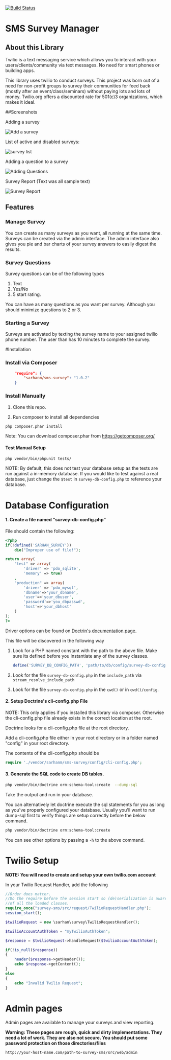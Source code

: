 
[![Build Status](https://travis-ci.org/sarhanm/sms-survey.png)](https://travis-ci.org/sarhanm/sms-survey)

# SMS Survey Manager

## About this Library
Twilio is a text messaging service which allows you to interact with your users/clients/community via text messages. No need for smart phones or building apps. 

This library uses twilio to conduct surveys. This project was born out of a need for non-profit groups to survey their communities for feed back (mostly after an event/class/seminars) without paying lots and lots of money. Twilio.org offers a discounted rate for 501(c)3 organizations, which makes it ideal.

##Screenshots

Adding a survey

![Add a survey](https://raw.githubusercontent.com/sarhanm/sms-survey/master/docs/create_new_survey.png)

List of active and disabled surveys:

![survey list](https://raw.githubusercontent.com/sarhanm/sms-survey/master/docs/survey_list.png)

Adding a question to a survey

![Adding Questions](https://raw.githubusercontent.com/sarhanm/sms-survey/master/docs/add_question.png)

Survey Report (Text was all sample text)

![Survey Report](https://raw.githubusercontent.com/sarhanm/sms-survey/master/docs/survey_report.png)

## Features

### Manage Survey

You can create as many surveys as you want, all running at the same time. Surveys can be created via the admin interface. The admin interface also gives you pie and bar charts of your survey answers to easily digest the results. 

### Survey Questions

Survey questions can be of the following types

1. Text
2. Yes/No
3. 5 start rating.

You can have as many questions as you want per survey. Although you should minimize questions to 2 or 3.

### Starting a Survey

Surveys are activated by texting the survey name to your assigned twilio phone number. The user than has 10 minutes to complete the survey.


#Installation

### Install via Composer

```json
    "require": {
        "sarhanm/sms-survey": "1.0.2"        
    }
```

### Install Manually

1. Clone this repo.

2. Run composer to install all dependencies
    
```bash
php composer.phar install
```    

Note: You can download composer.phar from https://getcomposer.org/

#### Test Manual Setup

```bash    
php vendor/bin/phpunit tests/
```

NOTE: By default, this does not test your database setup as the tests are run against a in-memory database. If you would like to test against a real database, just change the `$test` in `survey-db-config.php` to reference your database. 

# Database Configuration

#### 1. Create a file named "survey-db-config.php"

File should contain the following:
    
```php
<?php
if(!defined('SARHAN_SURVEY'))
    die("Improper use of file!");

return array(
    "test" => array(
        'driver' => 'pdo_sqlite',
        'memory' => true)
    ,
    "production" => array(
        'driver' => 'pdo_mysql',
        'dbname'=>'your_dbname',
        'user'=>'your_dbuser',
        'password'=>'you_dbpasswd',
        'host'=>'your_dbhost'
    )
);
?>
```

Driver options can be found on [Doctrin's documentation page.](http://doctrine-dbal.readthedocs.org/en/latest/reference/configuration.html#driver)

This file will be discovered in the following way

1. Look for a PHP named constant with the path to the above file. Make sure its defined before you instantiate any of the survey classes.

    ```php
    define('SURVEY_DB_CONFIG_PATH', 'path/to/db/config/survey-db-config.php');
    ```

2. Look for the file `survey-db-config.php` in the `include_path` via `stream_resolve_include_path` 

3. Look for the file `survey-db-config.php` in the `cwd()` or in `cwd()/config`.

#### 2. Setup Doctrine's cli-config.php File

NOTE: This only applies if you installed this library via composer. Otherwise the cli-config.php file already exists in the correct location at the root.

Doctrine looks for a cli-config.php file at the root directory.

Add a cli-config.php file either in your root directory or in a folder named "config" in your root directory.

The contents of the cli-config.php should be
```php
require './vendor/sarhanm/sms-survey/config/cli-config.php';
```


#### 3. Generate the SQL code to create DB tables.

```bash
php vendor/bin/doctrine orm:schema-tool:create  --dump-sql
```

Take the output and run in your database.

You can alternatively let doctrine execute the sql statements for you as long as you've properly configured your database. Usually you'll want to run dump-sql first to verify things are setup correctly before the below command.

```bash
php vendor/bin/doctrine orm:schema-tool:create
```

You can see other options by passing a `-h`  to the above command.

# Twilio Setup

**NOTE: You will need to create and setup your own twilio.com account**

In your Twilio Request Handler, add the following

```php
//Order does matter. 
//Do the require before the session start so (de)serialization is aware
//of all the loaded classes.
require_once("survey-sms/src/request/TwilioRequestHandler.php");
session_start();

$twilioRequest = new \sarhan\survey\TwilioRequestHandler();

$twilioAccountAuthToken = "myTwilioAuthToken";

$response = $twilioRequest->handleRequest($twilioAccountAuthToken);

if(!is_null($response))
{
    header($response->getHeader());
    echo $response->getContent();
}
else
{
    echo "Invalid Twilio Request";
}
```

# Admin pages

Admin pages are available to manage your surveys and view reporting.

**Warning: These pages are rough, quick and dirty implementations. They need a lot of work. They are also not secure. You should put some password protection on those directories/files**

`http://your-host-name.com/path-to-survey-sms/src/web/admin`

